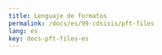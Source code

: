 ```yaml
---
title: Lenguaje de formatos
permalink: /docs/es/99-cdsisis/pft-files
lang: es
key: docs-pft-files-es
---
```

